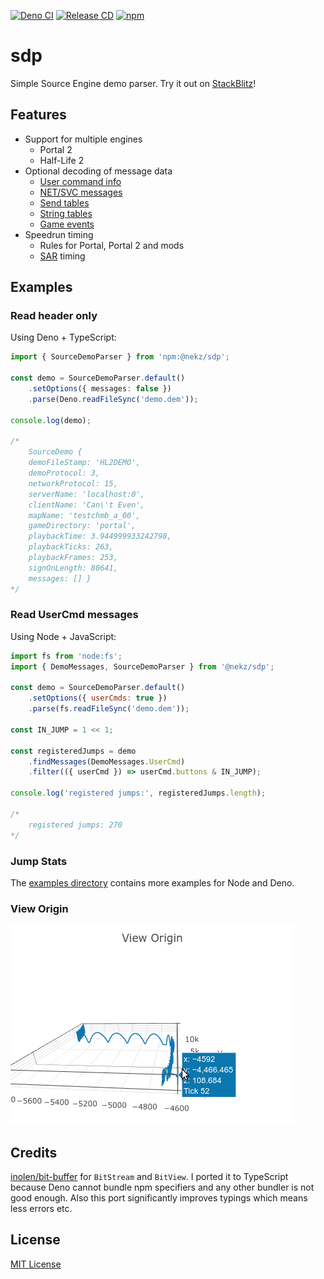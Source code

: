 [![Deno CI](https://github.com/NeKzor/sdp/actions/workflows/deno.yml/badge.svg)](https://github.com/NeKzor/sdp/actions/workflows/deno.yml)
[![Release CD](https://github.com/NeKzor/sdp/actions/workflows/release.yml/badge.svg)](https://github.com/NeKzor/sdp/actions/workflows/release.yml)
[![npm](https://img.shields.io/npm/v/@nekz/sdp?color=blue)](https://www.npmjs.com/package/@nekz/sdp)

# sdp

Simple Source Engine demo parser. Try it out on [StackBlitz]!

[StackBlitz]: https://stackblitz.com/edit/sdp-playground?file=main.mjs

## Features

- Support for multiple engines
  - Portal 2
  - Half-Life 2
- Optional decoding of message data
  - [User command info]
  - [NET/SVC messages]
  - [Send tables]
  - [String tables]
  - [Game events]
- Speedrun timing
  - Rules for Portal, Portal 2 and mods
  - [SAR] timing

[User command info]: https://nekz.me/dem/classes/usercmdinfo.html
[NET/SVC messages]: https://nekz.me/dem/classes/netsvc.html
[Send tables]: https://nekz.me/dem/classes/sendtable.html
[String tables]: https://nekz.me/dem/classes/stringtable.html
[Game events]: https://nekz.me/dem/classes/gameevent.html
[SAR]: https://sar.portal2.sr

## Examples

### Read header only

Using Deno + TypeScript:

```ts
import { SourceDemoParser } from 'npm:@nekz/sdp';

const demo = SourceDemoParser.default()
    .setOptions({ messages: false })
    .parse(Deno.readFileSync('demo.dem'));

console.log(demo);

/*
    SourceDemo {
    demoFileStamp: 'HL2DEMO',
    demoProtocol: 3,
    networkProtocol: 15,
    serverName: 'localhost:0',
    clientName: 'Can\'t Even',
    mapName: 'testchmb_a_00',
    gameDirectory: 'portal',
    playbackTime: 3.944999933242798,
    playbackTicks: 263,
    playbackFrames: 253,
    signOnLength: 80641,
    messages: [] }
*/
```

### Read UserCmd messages

Using Node + JavaScript:

```mjs
import fs from 'node:fs';
import { DemoMessages, SourceDemoParser } from '@nekz/sdp';

const demo = SourceDemoParser.default()
    .setOptions({ userCmds: true })
    .parse(fs.readFileSync('demo.dem'));

const IN_JUMP = 1 << 1;

const registeredJumps = demo
    .findMessages(DemoMessages.UserCmd)
    .filter(({ userCmd }) => userCmd.buttons & IN_JUMP);

console.log('registered jumps:', registeredJumps.length);

/*
    registered jumps: 270
*/
```

### Jump Stats

The [examples directory](./examples/) contains more examples for Node and Deno.

### View Origin

[![showcase.gif](showcase.gif)](https://nekz.me/parser)

## Credits

[inolen/bit-buffer] for `BitStream` and `BitView`. I ported it to TypeScript because Deno cannot bundle npm specifiers
and any other bundler is not good enough. Also this port significantly improves typings which means less errors etc.

[inolen/bit-buffer]: https://github.com/inolen/bit-buffer

## License

[MIT License](./LICENSE)

